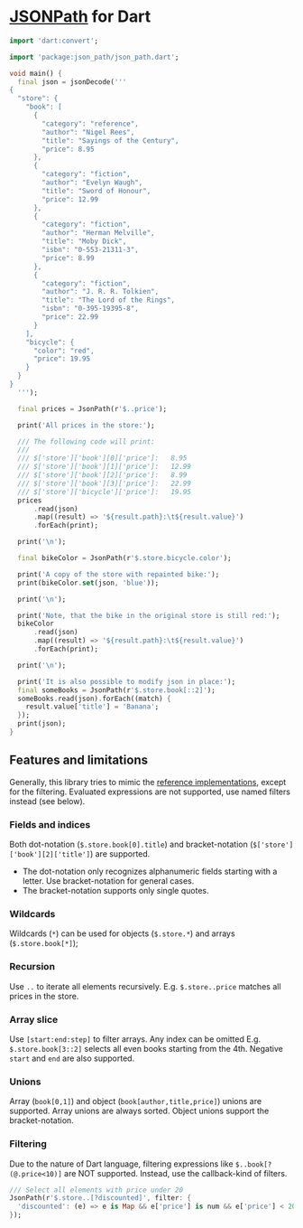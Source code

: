 # [JSONPath] for Dart

```dart
import 'dart:convert';

import 'package:json_path/json_path.dart';

void main() {
  final json = jsonDecode('''
{
  "store": {
    "book": [
      {
        "category": "reference",
        "author": "Nigel Rees",
        "title": "Sayings of the Century",
        "price": 8.95
      },
      {
        "category": "fiction",
        "author": "Evelyn Waugh",
        "title": "Sword of Honour",
        "price": 12.99
      },
      {
        "category": "fiction",
        "author": "Herman Melville",
        "title": "Moby Dick",
        "isbn": "0-553-21311-3",
        "price": 8.99
      },
      {
        "category": "fiction",
        "author": "J. R. R. Tolkien",
        "title": "The Lord of the Rings",
        "isbn": "0-395-19395-8",
        "price": 22.99
      }
    ],
    "bicycle": {
      "color": "red",
      "price": 19.95
    }
  }
}  
  ''');

  final prices = JsonPath(r'$..price');

  print('All prices in the store:');

  /// The following code will print:
  ///
  /// $['store']['book'][0]['price']:	8.95
  /// $['store']['book'][1]['price']:	12.99
  /// $['store']['book'][2]['price']:	8.99
  /// $['store']['book'][3]['price']:	22.99
  /// $['store']['bicycle']['price']:	19.95
  prices
      .read(json)
      .map((result) => '${result.path}:\t${result.value}')
      .forEach(print);

  print('\n');

  final bikeColor = JsonPath(r'$.store.bicycle.color');

  print('A copy of the store with repainted bike:');
  print(bikeColor.set(json, 'blue'));

  print('\n');

  print('Note, that the bike in the original store is still red:');
  bikeColor
      .read(json)
      .map((result) => '${result.path}:\t${result.value}')
      .forEach(print);

  print('\n');

  print('It is also possible to modify json in place:');
  final someBooks = JsonPath(r'$.store.book[::2]');
  someBooks.read(json).forEach((match) {
    result.value['title'] = 'Banana';
  });
  print(json);
}

```

## Features and limitations
Generally, this library tries to mimic the [reference implementations], except for the filtering.
Evaluated expressions are not supported, use named filters instead (see below).
### Fields and indices
Both dot-notation (`$.store.book[0].title`) and bracket-notation (`$['store']['book'][2]['title']`) are supported.

- The dot-notation only recognizes alphanumeric fields starting with a letter. Use bracket-notation for general cases.
- The bracket-notation supports only single quotes.

### Wildcards
Wildcards (`*`) can be used for objects (`$.store.*`) and arrays (`$.store.book[*]`);

### Recursion
Use `..` to iterate all elements recursively. E.g. `$.store..price` matches all prices in the store.

### Array slice
Use `[start:end:step]` to filter arrays. Any index can be omitted E.g. `$.store.book[3::2]` selects all even books
starting from the 4th. Negative `start` and `end` are also supported.

### Unions
Array (`book[0,1]`) and object (`book[author,title,price]`) unions are supported. Array unions are always sorted.
Object unions support the bracket-notation.

### Filtering
Due to the nature of Dart language, filtering expressions like `$..book[?(@.price<10)]` are NOT supported. 
Instead, use the callback-kind of filters.
```dart
/// Select all elements with price under 20
JsonPath(r'$.store..[?discounted]', filter: {
  'discounted': (e) => e is Map && e['price'] is num && e['price'] < 20
});
``` 

[JSONPath]: https://goessner.net/articles/JsonPath/
[reference implementations]: https://goessner.net/articles/JsonPath/index.html#e4